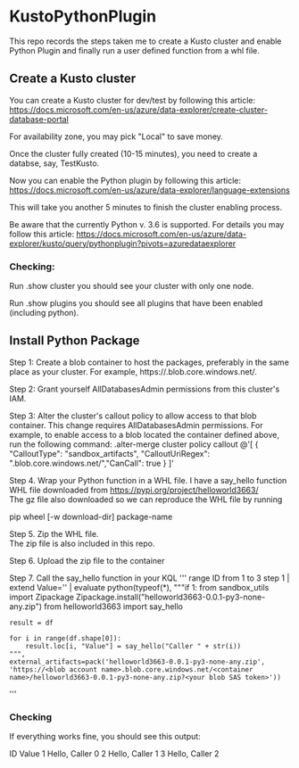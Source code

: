 # KustoPythonPlugin
This repo records the steps taken me to create a Kusto cluster and enable Python Plugin and finally run a user defined function from a whl file.

## Create a Kusto cluster
You can create a Kusto cluster for dev/test by following this article: 
https://docs.microsoft.com/en-us/azure/data-explorer/create-cluster-database-portal

For availability zone, you may pick "Local" to save money.

Once the cluster fully created (10-15 minutes), you need to create a databse, say, TestKusto.

Now you can enable the Python plugin by following this article:
https://docs.microsoft.com/en-us/azure/data-explorer/language-extensions

This will take you another 5 minutes to finish the cluster enabling process.

Be aware that the currently Python v. 3.6 is supported. For details you may follow this article: 
https://docs.microsoft.com/en-us/azure/data-explorer/kusto/query/pythonplugin?pivots=azuredataexplorer

### Checking:
Run .show cluster you should see your cluster with only one node.

Run .show plugins you should see all plugins that have been enabled (including python).

## Install Python Package
Step 1: Create a blob container to host the packages, preferably in the same place as your cluster. For example, 
https://<blob account name>.blob.core.windows.net/<container name>.

Step 2: Grant yourself AllDatabasesAdmin permissions from this cluster's IAM.
  
Step 3: Alter the cluster's callout policy to allow access to that blob container.
This change requires AllDatabasesAdmin permissions. For example, to enable access to a blob located the container defined above, run the following command:
.alter-merge cluster policy callout @'[ { "CalloutType": "sandbox_artifacts", "CalloutUriRegex": "<blob account name>.blob.core.windows.net/<container name>","CanCall": true } ]'
  
Step 4. Wrap your Python function in a WHL file.
I have a say_hello function WHL file downloaded from https://pypi.org/project/helloworld3663/   
The gz file also downloaded so we can reproduce the WHL file by running 

pip wheel [-w download-dir] package-name
  
Step 5. Zip the WHL file.  
The zip file is also included in this repo.  
  
Step 6. Upload the zip file to the container

Step 7. Call the say_hello function in your KQL
'''
range ID from 1 to 3 step 1 
| extend Value=''
| evaluate python(typeof(*), 
    """if 1:
    from sandbox_utils import Zipackage
    Zipackage.install("helloworld3663-0.0.1-py3-none-any.zip")
    from helloworld3663 import say_hello
    
    result = df
    
    for i in range(df.shape[0]):
        result.loc[i, "Value"] = say_hello("Caller " + str(i))
    """,
    external_artifacts=pack('helloworld3663-0.0.1-py3-none-any.zip', 'https://<blob account name>.blob.core.windows.net/<container name>/helloworld3663-0.0.1-py3-none-any.zip?<your blob SAS token>'))
'''
  
### Checking
If everything works fine, you should see this output:
  
ID	Value
1	Hello, Caller 0
2	Hello, Caller 1
3	Hello, Caller 2
